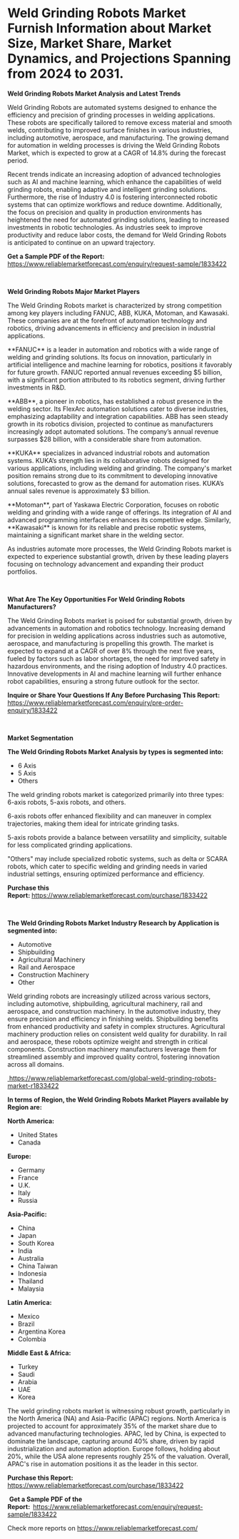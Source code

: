 <p><h1>Weld Grinding Robots Market Furnish Information about Market Size, Market Share, Market Dynamics, and Projections Spanning from 2024 to 2031.</h1></p><p><strong>Weld Grinding Robots Market Analysis and Latest Trends</strong></p>
<p><p>Weld Grinding Robots are automated systems designed to enhance the efficiency and precision of grinding processes in welding applications. These robots are specifically tailored to remove excess material and smooth welds, contributing to improved surface finishes in various industries, including automotive, aerospace, and manufacturing. The growing demand for automation in welding processes is driving the Weld Grinding Robots Market, which is expected to grow at a CAGR of 14.8% during the forecast period.</p><p>Recent trends indicate an increasing adoption of advanced technologies such as AI and machine learning, which enhance the capabilities of weld grinding robots, enabling adaptive and intelligent grinding solutions. Furthermore, the rise of Industry 4.0 is fostering interconnected robotic systems that can optimize workflows and reduce downtime. Additionally, the focus on precision and quality in production environments has heightened the need for automated grinding solutions, leading to increased investments in robotic technologies. As industries seek to improve productivity and reduce labor costs, the demand for Weld Grinding Robots is anticipated to continue on an upward trajectory.</p></p>
<p><strong>Get a Sample PDF of the Report:&nbsp;</strong> <a href="https://www.reliablemarketforecast.com/enquiry/request-sample/1833422?utm_campaign=1108&utm_medium=2&utm_source=Github&utm_content=ia&utm_term=01012025&utm_id=weld-grinding-robots">https://www.reliablemarketforecast.com/enquiry/request-sample/1833422</a></p>
<p>&nbsp;</p>
<p><strong>Weld Grinding Robots Major Market Players</strong></p>
<p><p>The Weld Grinding Robots market is characterized by strong competition among key players including FANUC, ABB, KUKA, Motoman, and Kawasaki. These companies are at the forefront of automation technology and robotics, driving advancements in efficiency and precision in industrial applications.</p><p>**FANUC** is a leader in automation and robotics with a wide range of welding and grinding solutions. Its focus on innovation, particularly in artificial intelligence and machine learning for robotics, positions it favorably for future growth. FANUC reported annual revenues exceeding $5 billion, with a significant portion attributed to its robotics segment, driving further investments in R&D.</p><p>**ABB**, a pioneer in robotics, has established a robust presence in the welding sector. Its FlexArc automation solutions cater to diverse industries, emphasizing adaptability and integration capabilities. ABB has seen steady growth in its robotics division, projected to continue as manufacturers increasingly adopt automated solutions. The company’s annual revenue surpasses $28 billion, with a considerable share from automation.</p><p>**KUKA** specializes in advanced industrial robots and automation systems. KUKA’s strength lies in its collaborative robots designed for various applications, including welding and grinding. The company's market position remains strong due to its commitment to developing innovative solutions, forecasted to grow as the demand for automation rises. KUKA’s annual sales revenue is approximately $3 billion.</p><p>**Motoman**, part of Yaskawa Electric Corporation, focuses on robotic welding and grinding with a wide range of offerings. Its integration of AI and advanced programming interfaces enhances its competitive edge. Similarly, **Kawasaki** is known for its reliable and precise robotic systems, maintaining a significant market share in the welding sector.</p><p>As industries automate more processes, the Weld Grinding Robots market is expected to experience substantial growth, driven by these leading players focusing on technology advancement and expanding their product portfolios.</p></p>
<p>&nbsp;</p>
<p><strong>What Are The Key Opportunities For Weld Grinding Robots Manufacturers?</strong></p>
<p><p>The Weld Grinding Robots market is poised for substantial growth, driven by advancements in automation and robotics technology. Increasing demand for precision in welding applications across industries such as automotive, aerospace, and manufacturing is propelling this growth. The market is expected to expand at a CAGR of over 8% through the next five years, fueled by factors such as labor shortages, the need for improved safety in hazardous environments, and the rising adoption of Industry 4.0 practices. Innovative developments in AI and machine learning will further enhance robot capabilities, ensuring a strong future outlook for the sector.</p></p>
<p><strong>Inquire or Share Your Questions If Any Before Purchasing This Report:</strong> <a href="https://www.reliablemarketforecast.com/enquiry/pre-order-enquiry/1833422?utm_campaign=1108&utm_medium=2&utm_source=Github&utm_content=ia&utm_term=01012025&utm_id=weld-grinding-robots">https://www.reliablemarketforecast.com/enquiry/pre-order-enquiry/1833422</a></p>
<p>&nbsp;</p>
<p><strong>Market Segmentation</strong></p>
<p><strong>The Weld Grinding Robots Market Analysis by types is segmented into:</strong></p>
<p><ul><li>6 Axis</li><li>5 Axis</li><li>Others</li></ul></p>
<p><p>The weld grinding robots market is categorized primarily into three types: 6-axis robots, 5-axis robots, and others. </p><p>6-axis robots offer enhanced flexibility and can maneuver in complex trajectories, making them ideal for intricate grinding tasks. </p><p>5-axis robots provide a balance between versatility and simplicity, suitable for less complicated grinding applications. </p><p>"Others" may include specialized robotic systems, such as delta or SCARA robots, which cater to specific welding and grinding needs in varied industrial settings, ensuring optimized performance and efficiency.</p></p>
<p><strong>Purchase this Report:&nbsp;</strong><a href="https://www.reliablemarketforecast.com/purchase/1833422?utm_campaign=1108&utm_medium=2&utm_source=Github&utm_content=ia&utm_term=01012025&utm_id=weld-grinding-robots">https://www.reliablemarketforecast.com/purchase/1833422</a></p>
<p>&nbsp;</p>
<p><strong>The Weld Grinding Robots Market Industry Research by Application is segmented into:</strong></p>
<p><ul><li>Automotive</li><li>Shipbuilding</li><li>Agricultural Machinery</li><li>Rail and Aerospace</li><li>Construction Machinery</li><li>Other</li></ul></p>
<p><p>Weld grinding robots are increasingly utilized across various sectors, including automotive, shipbuilding, agricultural machinery, rail and aerospace, and construction machinery. In the automotive industry, they ensure precision and efficiency in finishing welds. Shipbuilding benefits from enhanced productivity and safety in complex structures. Agricultural machinery production relies on consistent weld quality for durability. In rail and aerospace, these robots optimize weight and strength in critical components. Construction machinery manufacturers leverage them for streamlined assembly and improved quality control, fostering innovation across all domains.</p></p>
<p><a href="https://www.reliablemarketforecast.com/global-weld-grinding-robots-market-r1833422?utm_campaign=1108&utm_medium=2&utm_source=Github&utm_content=ia&utm_term=01012025&utm_id=weld-grinding-robots">&nbsp;https://www.reliablemarketforecast.com/global-weld-grinding-robots-market-r1833422</a></p>
<p><strong>In terms of Region, the Weld Grinding Robots Market Players available by Region are:</strong></p>
<p>
    <p> <strong> North America: </strong>
        <ul>
            <li>United States</li>
            <li>Canada</li>
        </ul>
        </p> 
    <p> <strong> Europe: </strong>
        <ul>
            <li>Germany</li>
            <li>France</li>
            <li>U.K.</li>
            <li>Italy</li>
            <li>Russia</li>
        </ul>
        </p> 
    <p> <strong> Asia-Pacific: </strong>
        <ul>
            <li>China</li>
            <li>Japan</li>
            <li>South Korea</li>
            <li>India</li>
            <li>Australia</li>
            <li>China Taiwan</li>
            <li>Indonesia</li>
            <li>Thailand</li>
            <li>Malaysia</li>
        </ul>
        </p> 
    <p> <strong> Latin America: </strong>
        <ul>
            <li>Mexico</li>
            <li>Brazil</li>
            <li>Argentina Korea</li>
            <li>Colombia</li>
        </ul>
        </p> 
    <p> <strong> Middle East & Africa: </strong>
        <ul>
            <li>Turkey</li>
            <li>Saudi</li>
            <li>Arabia</li>
            <li>UAE</li>
            <li>Korea</li>
        </ul>
    </p>
    </p>
<p><p>The weld grinding robots market is witnessing robust growth, particularly in the North America (NA) and Asia-Pacific (APAC) regions. North America is projected to account for approximately 35% of the market share due to advanced manufacturing technologies. APAC, led by China, is expected to dominate the landscape, capturing around 40% share, driven by rapid industrialization and automation adoption. Europe follows, holding about 20%, while the USA alone represents roughly 25% of the valuation. Overall, APAC's rise in automation positions it as the leader in this sector.</p></p>
<p><strong>Purchase this Report: </strong><a href="https://www.reliablemarketforecast.com/purchase/1833422?utm_campaign=1108&utm_medium=2&utm_source=Github&utm_content=ia&utm_term=01012025&utm_id=weld-grinding-robots">https://www.reliablemarketforecast.com/purchase/1833422</a></p>
<p>&nbsp;<strong>Get a Sample PDF of the Report:&nbsp;&nbsp;</strong><a href="https://www.reliablemarketforecast.com/enquiry/request-sample/1833422?utm_campaign=1108&utm_medium=2&utm_source=Github&utm_content=ia&utm_term=01012025&utm_id=weld-grinding-robots">https://www.reliablemarketforecast.com/enquiry/request-sample/1833422</a></p>
<p><strong></strong></p>
<p>Check more reports on <a href="https://www.reliablemarketforecast.com/?utm_campaign=1108&utm_medium=2&utm_source=Github&utm_content=ia&utm_term=01012025&utm_id=weld-grinding-robots">https://www.reliablemarketforecast.com/</a></p>